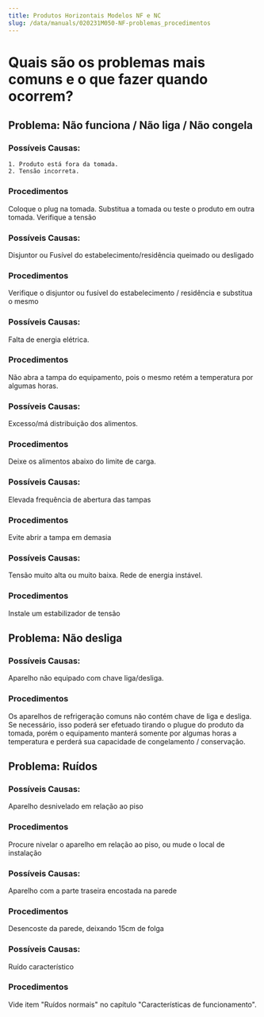 ```yaml
---
title: Produtos Horizontais Modelos NF e NC
slug: /data/manuals/020231M050-NF-problemas_procedimentos
---
```


# Quais são os problemas mais comuns e o que fazer quando ocorrem?

## Problema: Não funciona / Não liga / Não congela
### Possíveis Causas:
    1. Produto está fora da tomada.
    2. Tensão incorreta.
### Procedimentos
Coloque o plug na tomada. Substitua a tomada ou teste o produto em outra tomada. Verifique a tensão

### Possíveis Causas:
Disjuntor ou Fusível do estabelecimento/residência queimado ou desligado
### Procedimentos
Verifique o disjuntor ou fusível do estabelecimento / residência e substitua o mesmo

### Possíveis Causas:
Falta de energia elétrica.
### Procedimentos
Não abra a tampa do equipamento, pois o mesmo retém a temperatura por algumas horas.

### Possíveis Causas:
Excesso/má distribuição dos alimentos.
### Procedimentos
Deixe os alimentos abaixo do limite de carga.

### Possíveis Causas:
Elevada frequência de abertura das tampas
### Procedimentos
Evite abrir a tampa em demasia

### Possíveis Causas:
Tensão muito alta ou muito baixa. Rede de energia instável.
### Procedimentos
Instale um estabilizador de tensão

## Problema: Não desliga
### Possíveis Causas:
Aparelho não equipado com chave liga/desliga.
### Procedimentos
Os aparelhos de refrigeração comuns não contém chave de liga e desliga. Se necessário, isso poderá ser efetuado tirando o plugue do produto da tomada, porém o equipamento manterá somente por algumas horas a temperatura e perderá sua capacidade de congelamento / conservação.

## Problema: Ruídos
### Possíveis Causas: 
Aparelho desnivelado em relação ao piso
### Procedimentos
Procure nivelar o aparelho em relação ao piso, ou mude o local de instalação

### Possíveis Causas: 
Aparelho com a parte traseira encostada na parede
### Procedimentos
Desencoste da parede, deixando 15cm de folga
### Possíveis Causas: 
Ruído característico
### Procedimentos
Vide item "Ruídos normais" no capítulo "Características de funcionamento".
